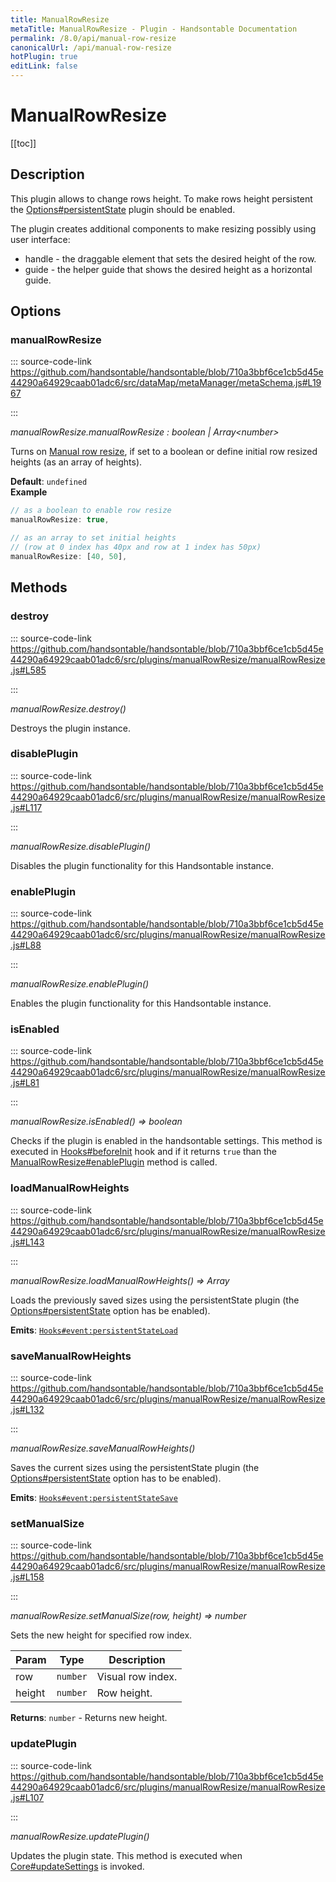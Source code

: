 ```yaml
---
title: ManualRowResize
metaTitle: ManualRowResize - Plugin - Handsontable Documentation
permalink: /8.0/api/manual-row-resize
canonicalUrl: /api/manual-row-resize
hotPlugin: true
editLink: false
---
```


# ManualRowResize

[[toc]]

## Description

This plugin allows to change rows height. To make rows height persistent the [Options#persistentState](@/api/options.md#persistentstate)
plugin should be enabled.

The plugin creates additional components to make resizing possibly using user interface:
- handle - the draggable element that sets the desired height of the row.
- guide - the helper guide that shows the desired height as a horizontal guide.


## Options

### manualRowResize
  
::: source-code-link https://github.com/handsontable/handsontable/blob/710a3bbf6ce1cb5d45e44290a64929caab01adc6/src/dataMap/metaManager/metaSchema.js#L1967

:::

_manualRowResize.manualRowResize : boolean | Array&lt;number&gt;_

Turns on [Manual row resize](@/guides/columns/column-width.md#column-stretching), if set to a boolean or define initial row resized heights (as an array of heights).

**Default**: <code>undefined</code>  
**Example**  
```js
// as a boolean to enable row resize
manualRowResize: true,

// as an array to set initial heights
// (row at 0 index has 40px and row at 1 index has 50px)
manualRowResize: [40, 50],
```

## Methods

### destroy
  
::: source-code-link https://github.com/handsontable/handsontable/blob/710a3bbf6ce1cb5d45e44290a64929caab01adc6/src/plugins/manualRowResize/manualRowResize.js#L585

:::

_manualRowResize.destroy()_

Destroys the plugin instance.



### disablePlugin
  
::: source-code-link https://github.com/handsontable/handsontable/blob/710a3bbf6ce1cb5d45e44290a64929caab01adc6/src/plugins/manualRowResize/manualRowResize.js#L117

:::

_manualRowResize.disablePlugin()_

Disables the plugin functionality for this Handsontable instance.



### enablePlugin
  
::: source-code-link https://github.com/handsontable/handsontable/blob/710a3bbf6ce1cb5d45e44290a64929caab01adc6/src/plugins/manualRowResize/manualRowResize.js#L88

:::

_manualRowResize.enablePlugin()_

Enables the plugin functionality for this Handsontable instance.



### isEnabled
  
::: source-code-link https://github.com/handsontable/handsontable/blob/710a3bbf6ce1cb5d45e44290a64929caab01adc6/src/plugins/manualRowResize/manualRowResize.js#L81

:::

_manualRowResize.isEnabled() ⇒ boolean_

Checks if the plugin is enabled in the handsontable settings. This method is executed in [Hooks#beforeInit](@/api/hooks.md#beforeinit)
hook and if it returns `true` than the [ManualRowResize#enablePlugin](@/api/manualRowResize.md#enableplugin) method is called.



### loadManualRowHeights
  
::: source-code-link https://github.com/handsontable/handsontable/blob/710a3bbf6ce1cb5d45e44290a64929caab01adc6/src/plugins/manualRowResize/manualRowResize.js#L143

:::

_manualRowResize.loadManualRowHeights() ⇒ Array_

Loads the previously saved sizes using the persistentState plugin (the [Options#persistentState](@/api/options.md#persistentstate) option
has be enabled).

**Emits**: [`Hooks#event:persistentStateLoad`](@/api/hooks.md#persistentstateload)  


### saveManualRowHeights
  
::: source-code-link https://github.com/handsontable/handsontable/blob/710a3bbf6ce1cb5d45e44290a64929caab01adc6/src/plugins/manualRowResize/manualRowResize.js#L132

:::

_manualRowResize.saveManualRowHeights()_

Saves the current sizes using the persistentState plugin (the [Options#persistentState](@/api/options.md#persistentstate) option has to be
enabled).

**Emits**: [`Hooks#event:persistentStateSave`](@/api/hooks.md#persistentstatesave)  


### setManualSize
  
::: source-code-link https://github.com/handsontable/handsontable/blob/710a3bbf6ce1cb5d45e44290a64929caab01adc6/src/plugins/manualRowResize/manualRowResize.js#L158

:::

_manualRowResize.setManualSize(row, height) ⇒ number_

Sets the new height for specified row index.


| Param | Type | Description |
| --- | --- | --- |
| row | `number` | Visual row index. |
| height | `number` | Row height. |


**Returns**: `number` - Returns new height.  

### updatePlugin
  
::: source-code-link https://github.com/handsontable/handsontable/blob/710a3bbf6ce1cb5d45e44290a64929caab01adc6/src/plugins/manualRowResize/manualRowResize.js#L107

:::

_manualRowResize.updatePlugin()_

Updates the plugin state. This method is executed when [Core#updateSettings](@/api/core.md#updatesettings) is invoked.


